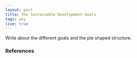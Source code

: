 ```yaml
---
layout: post
title: The Sustainable Development Goals
tags: why
live: true
---
```



Write about the different goals and the pie shaped structure. 
### References
